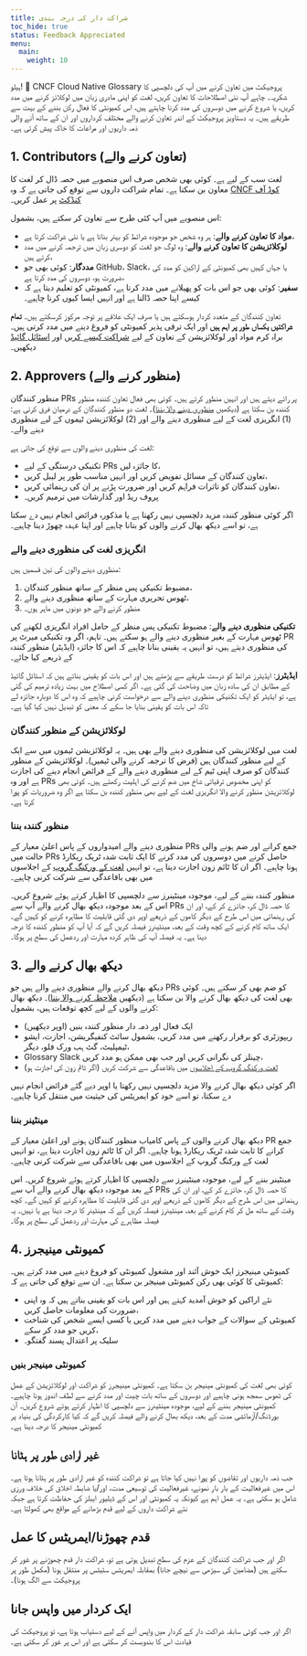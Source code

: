```yaml
---
title: شراکت دار کی درجہ بندی
toc_hide: true
status: Feedback Appreciated
menu:
  main:
    weight: 10
---
```


ہیلو! 👋 CNCF Cloud Native Glossary پروجیکٹ میں تعاون کرنے میں آپ کی دلچسپی کا شکریہ۔
چاہے آپ نئی اصطلاحات کا تعاون کریں، لغت کو اپنی مادری زبان میں لوکلائز کرنے میں مدد کریں،
یا شروع کرنے میں دوسروں کی مدد کرنا چاہتے ہیں، اس کمیونٹی کا فعال رکن بننے کے بہت سے طریقے ہیں۔
یہ دستاویز پروجیکٹ کے اندر تعاون کرنے والے مختلف کرداروں اور ان کے ساتھ آنے والی ذمہ داریوں اور مراعات کا خاکہ پیش کرتی ہے۔


## 1. Contributors (تعاون کرنے والے)

لغت سب کے لیے ہے۔ کوئی بھی شخص صرف اس منصوبے میں حصہ ڈال کر لغت کا معاون بن سکتا ہے۔ تمام شراکت داروں سے توقع کی جاتی ہے کہ وہ [CNCF کوڈ آف کنڈکٹ](https://github.com/cncf/foundation/blob/main/code-of-conduct.md) پر عمل کریں۔

اس منصوبے میں آپ کئی طرح سے تعاون کر سکتے ہیں، بشمول:

- **مواد کا تعاون کرنے والے**: ہر وہ شخص جو موجودہ شرائط کو بہتر بناتا ہے یا نئی شراکت کرتا ہے، 
- **لوکلائزیشن کا تعاون کرنے والے**: وہ لوگ جو لغت کو دوسری زبان میں ترجمہ کرنے میں مدد کرتے ہیں،
- **مددگار**: کوئی بھی جو GitHub، Slack، یا جہاں کہیں بھی کمیونٹی کے اراکین کو مدد کی ضرورت ہو، دوسروں کی مدد کرتا ہے،
- **سفیر**: کوئی بھی جو اس بات کو پھیلانے میں مدد کرتا ہے، کمیونٹی کو تعلیم دیتا ہے کہ کیسے اپنا حصہ ڈالنا ہے اور انہیں ایسا کیوں کرنا چاہیے۔ 

تعاون کنندگان کے متعدد کردار ہوسکتے ہیں یا صرف ایک علاقے پر توجہ مرکوز کرسکتے ہیں۔ **تمام شراکتیں یکساں طور پر اہم ہیں** اور ایک ترقی پذیر کمیونٹی کو فروغ دینے میں مدد کرتی ہیں۔ براہ کرم مواد اور لوکلائزیشن کے تعاون کے لیے [شراکت کیسے کریں](/contribute/) اور [اسٹائل گائیڈ](/style-guide/)  دیکھیں۔

## 2. Approvers (منظور کرنے والے)

منظور کنندگان PRs پر رائے دیتے ہیں اور انہیں منظور کرتے ہیں۔ کوئی بھی فعال تعاون کنندہ منظور کنندہ بن سکتا ہے (دیکھیں [منظوری دینے والا بننا](#becoming-an-approver))۔ لغت دو منظور کنندگان کے درمیان فرق کرتی ہے: (1) انگریزی لغت کے لیے منظوری دینے والے اور (2)  لوکلائزیشن ٹیموں کے لیے منظوری دینے والے۔

لغت کی منظوری دینے والوں سے توقع کی جاتی ہے:

- تکنیکی درستگی کے لیے PRs کا جائزہ لیں، 
- تعاون کنندگان کے مسائل تفویض کریں اور انہیں مناسب طور پر لیبل کریں،
- تعاون کنندگان کو تاثرات فراہم کریں اور ضرورت پڑنے پر ان کی رہنمائی کریں،
- پروف ریڈ اور گذارشات میں ترمیم کریں۔

اگر کوئی منظور کنندہ مزید دلچسپی نہیں رکھتا ہے یا مذکورہ فرائض انجام نہیں دے سکتا ہے، تو اسے دیکھ بھال کرنے والوں کو بتانا چاہیے اور اپنا عہدہ چھوڑ دینا چاہیے۔

### انگریزی لغت کی منظوری دینے والے

منظوری دینے والوں کی تین قسمیں ہیں:

1) مضبوط تکنیکی پس منظر کے ساتھ منظور کنندگان،
2) ٹھوس تحریری مہارت کے ساتھ منظوری دینے والے،
3) منظور کرنے والے جو دونوں میں ماہر ہوں۔

**تکنیکی منظوری دینے والے**: مضبوط تکنیکی پس منظر کے حامل افراد انگریزی لکھنے کی ٹھوس مہارت کے بغیر منظوری دینے والے ہو سکتے ہیں۔ تاہم، اگر وہ تکنیکی میرٹ پر PR کی منظوری دیتے ہیں، تو انہیں یہ یقینی بنانا چاہیے کہ اس کا جائزہ (ایڈیٹر) منظور کنندہ کے ذریعے کیا جائے۔

**ایڈیٹرز**: ایڈیٹرز شرائط کو درست طریقے سے پڑھتے ہیں اور اس بات کو یقینی بناتے ہیں کہ اسٹائل گائیڈ کے مطابق ان کی سادہ زبان میں وضاحت کی گئی ہے۔ اگر کسی اصطلاح میں بہت زیادہ ترمیم کی گئی ہے، تو ایڈیٹر کو ایک تکنیکی منظوری دینے والے سے درخواست کرنی چاہیے کہ وہ اس کا دوبارہ جائزہ لے تاکہ اس بات کو یقینی بنایا جا سکے کہ معنی کو تبدیل نہیں کیا گیا ہے۔

### لوکلائزیشن کے منظور کنندگان

لغت میں لوکلائزیشن کی منظوری دینے والے بھی ہیں۔ یہ لوکلائزیشن ٹیموں میں سے ایک کے لیے منظور کنندگان ہیں (فرض کا ترجمہ کرنے والی ٹیمیں)۔ لوکلائزیشن کے منظور کنندگان کو صرف اپنی ٹیم کے لیے منظوری دینے والے کے فرائض انجام دینے کی اجازت ہے اور وہ PRs کو اپنی مخصوص ترقیاتی شاخ میں ضم کرنے کی اہلیت رکھتے ہیں۔ کوئی بھی لوکلائزیشن منظور کرنے والا انگریزی لغت کے لیے بھی منظور کنندہ بن سکتا ہے اگر وہ ضروریات کو پورا کرتا ہے۔

### منظور کنندہ بننا

منظوری دینے والے امیدواروں کے پاس اعلیٰ معیار کے PRs جمع کرانے اور ضم ہونے والی حالت میں PRs حاصل کرنے میں دوسروں کی مدد کرنے کا ایک ثابت شدہ ٹریک ریکارڈ ہونا چاہیے۔ اگر ان کا ٹائم زون اجازت دیتا ہے، تو انہیں [لغت کے ورکنگ گروپ](https://www.cncf.io/calendar/) کے اجلاسوں میں بھی باقاعدگی سے شرکت کرنی چاہیے۔

منظور کنندہ بننے کے لیے، موجودہ مینٹینرز سے دلچسپی کا اظہار کرتے ہوئے شروع کریں۔ اس کے بعد موجودہ دیکھ بھال کرنے والے آپ سے PRs کا حصہ ڈال کر، جائزے کر کے، اور ان کی رہنمائی میں اس طرح کے دیگر کاموں کے ذریعے اوپر دی گئی قابلیت کا مظاہرہ کرنے کو کہیں گے۔ ایک ساتھ کام کرنے کے کچھ وقت کے بعد، مینٹینرز فیصلہ کریں گے کہ آیا آپ کو منظور کنندہ کا درجہ دینا ہے۔ یہ فیصلہ آپ کی ظاہر کردہ مہارت اور ردعمل کی سطح پر ہوگا۔

## 3. دیکھ بھال کرنے والے

دیکھ بھال کرنے والے منظوری دینے والے ہیں جو PRs کو ضم بھی کر سکتے ہیں۔ کوئی بھی لغت کی دیکھ بھال کرنے والا بن سکتا ہے (دیکھیں [ملاحظہ کرنے والا بننا](#becoming-a-maintainer))۔ 
 دیکھ بھال کرنے والوں کے لیے کچھ توقعات ہیں، بشمول:

- ایک فعال اور ذمہ دار منظور کنندہ بنیں (اوپر دیکھیں)
- ریپوزٹری کو برقرار رکھنے میں مدد کریں، بشمول سائٹ کنفیگریشن، اجازت، ایشو ٹیمپلیٹ، گٹ ہب ورک فلو، دیگر،
- Glossary Slack چینلز کی نگرانی کریں اور جب بھی ممکن ہو مدد کریں،
- [لغت ورکنگ گروپ کے اجلاسوں](https://www.cncf.io/calendar/)  میں باقاعدگی سے شرکت کریں (اگر ٹائم زون کی اجازت ہو)

اگر کوئی دیکھ بھال کرنے والا مزید دلچسپی نہیں رکھتا یا اوپر دیے گئے فرائض انجام نہیں دے سکتا، تو اسے خود کو ایمریٹس کی حیثیت میں منتقل کرنا چاہیے۔

### مینٹینر بننا

دیکھ بھال کرنے والوں کے پاس کامیاب منظور کنندگان ہونے اور اعلیٰ معیار کے PR جمع کرانے کا ثابت شدہ ٹریک ریکارڈ ہونا چاہیے۔ اگر ان کا ٹائم زون اجازت دیتا ہے، تو انہیں لغت کے ورکنگ گروپ کے اجلاسوں میں بھی باقاعدگی سے شرکت کرنی چاہیے۔

مینٹینر بننے کے لیے، موجودہ مینٹینرز سے دلچسپی کا اظہار کرتے ہوئے شروع کریں۔ اس کے بعد موجودہ دیکھ بھال کرنے والے آپ سے PRs کا حصہ ڈال کر، جائزے کر کے، اور ان کی رہنمائی میں اس طرح کے دیگر کاموں کے ذریعے اوپر دی گئی قابلیت کا مظاہرہ کرنے کو کہیں گے۔ کچھ وقت کے ساتھ مل کر کام کرنے کے بعد، مینٹینرز فیصلہ کریں گے کہ مینٹینر کا درجہ دینا ہے یا نہیں۔ یہ فیصلہ مظاہرے کی مہارت اور ردعمل کی سطح پر ہوگا۔

## 4. کمیونٹی مینیجرز

کمیونٹی مینیجرز ایک خوش آئند اور مشغول کمیونٹی کو فروغ دینے میں مدد کرتے ہیں۔ کمیونٹی کا کوئی بھی رکن کمیونٹی مینیجر بن سکتا ہے۔ ان سے توقع کی جاتی ہے کہ:

- نئے اراکین کو خوش آمدید کہتے ہیں اور اس بات کو یقینی بناتے ہیں کہ وہ اپنی ضرورت کی معلومات حاصل کریں،
- کمیونٹی کے سوالات کے جواب دینے میں مدد کریں یا کسی ایسے شخص کی شناخت کریں جو مدد کر سکے،
- سلیک پر اعتدال پسند گفتگو۔

### کمیونٹی مینیجر بنیں

کوئی بھی لغت کی کمیونٹی مینیجر بن سکتا ہے۔ کمیونٹی مینیجرز کو شراکت اور لوکلائزیشن کے عمل کی ٹھوس سمجھ ہونی چاہیے اور دوسروں کے ساتھ بات چیت اور مدد کرنے سے لطف اندوز ہونا چاہیے۔ کمیونٹی مینیجر بننے کے لیے، موجودہ مینٹینرز سے دلچسپی کا اظہار کرتے ہوئے شروع کریں۔ آن بورڈنگ/آزمائشی مدت کے بعد، دیکھ بھال کرنے والے فیصلہ کریں گے کہ کیا کارکردگی کی بنیاد پر کمیونٹی مینیجر کا درجہ دینا ہے۔

## غیر ارادی طور پر ہٹانا

جب ذمہ داریوں اور تقاضوں کو پورا نہیں کیا جاتا ہے تو شراکت کنندہ کو غیر ارادی طور پر ہٹانا ہوتا ہے۔ اس میں غیرفعالیت کے بار بار نمونے، غیرفعالیت کی توسیعی مدت، اور/یا ضابطہ اخلاق کی خلاف ورزی شامل ہو سکتی ہے۔ یہ عمل اہم ہے کیونکہ یہ کمیونٹی اور اس کے ڈیلیور ایبلز کی حفاظت کرتا ہے جبکہ نئے شراکت داروں کے لیے قدم بڑھانے کے مواقع بھی کھولتا ہے۔

## قدم چھوڑنا/ایمریٹس کا عمل

اگر اور جب شراکت کنندگان کے عزم کی سطح تبدیل ہوتی ہے تو، شراکت دار قدم چھوڑنے پر غور کر سکتے ہیں (مضامین کی سیڑھی سے نیچے جانا) بمقابلہ ایمریٹس سٹیٹس پر منتقل ہونا (مکمل طور پر پروجیکٹ سے الگ ہونا)۔

## ایک کردار میں واپس جانا

اگر اور جب کوئی سابقہ ​​شراکت دار کے کردار میں واپس آنے کے لیے دستیاب ہوتا ہے، تو پروجیکٹ کی قیادت اس کا بندوبست کر سکتی ہے اور اس پر غور کر سکتی ہے۔

